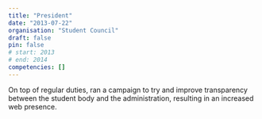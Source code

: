 ```yaml
---
title: "President"
date: "2013-07-22"
organisation: "Student Council"
draft: false
pin: false
# start: 2013
# end: 2014
competencies: []
---
```


On top of regular duties, ran a campaign to try and improve transparency
between the student body and the administration, resulting in an
increased web presence.
